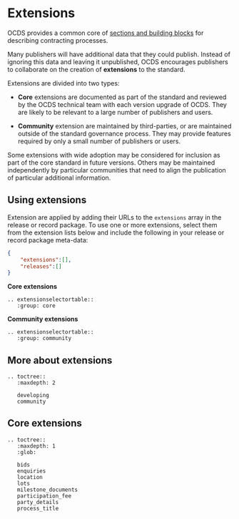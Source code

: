 # Extensions

OCDS provides a common core of [sections and building blocks](../../../getting_started/building_blocks.md) for describing contracting processes. 

Many publishers will have additional data that they could publish. Instead of ignoring this data and leaving it unpublished, OCDS encourages publishers to collaborate on the creation of **extensions** to the standard. 

Extensions are divided into two types:

* **Core** extensions are documented as part of the standard and reviewed by the OCDS technical team with each version upgrade of OCDS. They are likely to be relevant to a large number of publishers and users.

* **Community** extension are maintained by third-parties, or are maintained outside of the standard governance process. They may provide features required by only a small number of publishers or users.

Some extensions with wide adoption may be considered for inclusion as part of the core standard in future versions. Others may be maintained independently by particular communities that need to align the publication of particular additional information.


## Using extensions

Extension are applied by adding their URLs to the ```extensions``` array in the release or record package. To use one or more extensions, select them from the extension lists below and include the following in your release or record package meta-data:


```json
{
    "extensions":[],
    "releases":[]
}
```

**Core extensions**

```eval_rst
.. extensionselectortable::
   :group: core
```

**Community extensions**

```eval_rst
.. extensionselectortable::
   :group: community
```


## More about extensions

```eval_rst
.. toctree::
   :maxdepth: 2

   developing
   community

```

## Core extensions

```eval_rst
.. toctree::
   :maxdepth: 1
   :glob:

   bids
   enquiries
   location
   lots
   milestone_documents
   participation_fee
   party_details
   process_title

```
